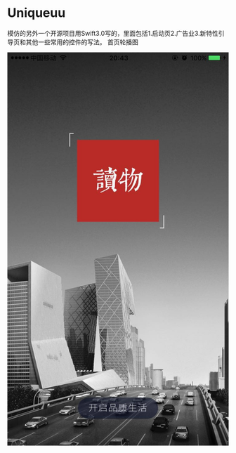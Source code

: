 # Uniqueuu
模仿的另外一个开源项目用Swift3.0写的，里面包括1.启动页2.广告业3.新特性引导页和其他一些常用的控件的写法。
首页轮播图

![屏幕截图](https://github.com/BBC6BAE9/Uniqueuu/raw/master/Screenshots/1.png)
